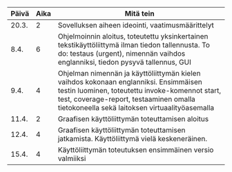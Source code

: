 | Päivä  | Aika | Mitä tein |
| ------ | ---- | --------- |
| 20.3.  |  2   | Sovelluksen aiheen ideointi, vaatimusmäärittelyt |
| 8.4.  |  6   | Ohjelmoinnin aloitus, toteutettu yksinkertainen tekstikäyttöliittymä ilman tiedon tallennusta. To do: testaus (urgent), nimennän vaihdos englanniksi, tiedon pysyvä tallennus, GUI|
| 9.4.  |  4   | Ohjelman nimennän ja käyttöliittymän kielen vaihdos kokonaan englanniksi. Ensimmäisen testin luominen, toteutettu invoke-komennot start, test, coverage-report, testaaminen omalla tietokoneella sekä laitoksen virtuaalityöasemalla |
| 11.4.  |  2   | Graafisen käyttöliittymän toteuttamisen aloitus |
| 12.4.  |  4   | Graafisen käyttöliittymän toteuttamisen jatkamista. Käyttöliittymä vielä keskeneräinen. |
| 15.4.  |  4   | Käyttöliittymän toteutuksen ensimmäinen versio valmiiksi |


